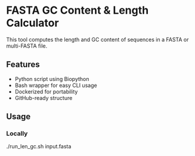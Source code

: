 # FASTA GC Content & Length Calculator

This tool computes the length and GC content of sequences in a FASTA or multi-FASTA file.

## Features

- Python script using Biopython
- Bash wrapper for easy CLI usage
- Dockerized for portability
- GitHub-ready structure

## Usage

### Locally


./run_len_gc.sh input.fasta
